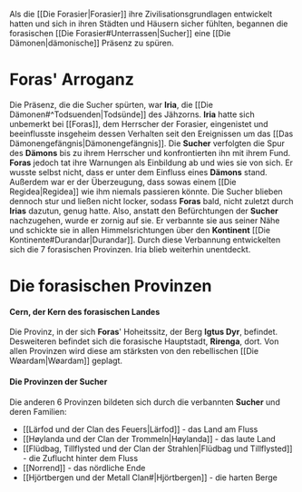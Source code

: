 Als die [[Die Forasier|Forasier]] ihre Zivilisationsgrundlagen entwickelt hatten und sich in ihren Städten und Häusern sicher fühlten, begannen die forasischen [[Die Forasier#Unterrassen|Sucher]] eine [[Die Dämonen|dämonische]] Präsenz zu spüren.
# Foras' Arroganz
Die Präsenz, die die Sucher spürten, war **Iria**, die [[Die Dämonen#^Todsuenden|Todsünde]] des Jähzorns. **Iria** hatte sich unbemerkt bei [[Foras]], dem Herrscher der Forasier, eingenistet und beeinflusste insgeheim dessen Verhalten seit den Ereignissen um das [[Das Dämonengefängnis|Dämonengefängnis]].
Die **Sucher** verfolgten die Spur des **Dämons** bis zu ihrem Herrscher und konfrontierten ihn mit ihrem Fund. **Foras** jedoch tat ihre Warnungen als Einbildung ab und wies sie von sich. Er wusste selbst nicht, dass er unter dem Einfluss eines **Dämons** stand. Außerdem war er der Überzeugung, dass sowas einem [[Die Regidea|Regidea]] wie ihm niemals passieren könnte.
Die Sucher blieben dennoch stur und ließen nicht locker, sodass **Foras** bald, nicht zuletzt durch **Irias** dazutun, genug hatte. Also, anstatt den Befürchtungen der **Sucher** nachzugehen, wurde er zornig auf sie. Er verbannte sie aus seiner Nähe und schickte sie in allen Himmelsrichtungen über den **Kontinent** [[Die Kontinente#Durandar|Durandar]]. Durch diese Verbannung entwickelten sich die 7 forasischen Provinzen. Iria blieb weiterhin unentdeckt.
# Die forasischen Provinzen
#### Cern, der Kern des forasischen Landes
Die Provinz, in der sich **Foras**' Hoheitssitz, der Berg **Igtus Dyr**, befindet. Desweiteren befindet sich die forasische Hauptstadt, **Rirenga**, dort. Von allen Provinzen wird diese am stärksten von den rebellischen [[Die Wøardam|Wøardam]] geplagt.
#### Die Provinzen der Sucher
Die anderen 6 Provinzen bildeten sich durch die verbannten **Sucher** und deren Familien:
- [[Lärfod und der Clan des Feuers|Lärfod]] - das Land am Fluss
- [[Høylanda und der Clan der Trommeln|Høylanda]] - das laute Land
- [[Flüdbag, Tillflysted und der Clan der Strahlen|Flüdbag und Tillflysted]] - die Zuflucht hinter dem Fluss
- [[Norrend]] - das nördliche Ende
- [[Hjörtbergen und der Metall Clan#|Hjörtbergen]] - die harten Berge